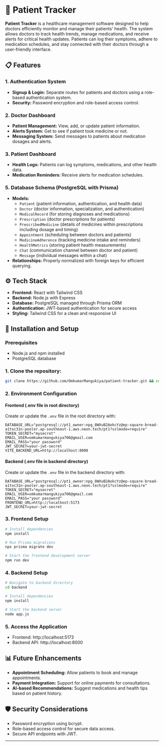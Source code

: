 # 🏥 Patient Tracker

**Patient Tracker** is a healthcare management software designed to help doctors efficiently monitor and manage their patients' health. The system allows doctors to track health trends, manage medications, and receive alerts for critical health updates. Patients can log their symptoms, adhere to medication schedules, and stay connected with their doctors through a user-friendly interface.



## 📋 Features

### 1. **Authentication System**
- **Signup & Login:** Separate routes for patients and doctors using a role-based authentication system.
- **Security:** Password encryption and role-based access control.

### 2. **Doctor Dashboard**
- **Patient Management:** View, add, or update patient information.
- **Alerts System:** Get to see if patient took medicine or not.
- **Messaging System:** Send messages to patients about medication dosages and alerts.

### 3. **Patient Dashboard**
- **Health Logs:** Patients can log symptoms, medications, and other health data.
- **Medication Reminders:** Receive alerts for medication schedules.

### 5. **Database Schema (PostgreSQL with Prisma)**
- **Models:**
  - `Patient` (patient information, authentication, and health data)
  - `Doctor` (doctor information, specialization, and authentication)
  - `MedicalRecord` (for storing diagnoses and medications)
  - `Prescription` (doctor prescriptions for patients)
  - `PrescribedMedicine` (details of medicines within prescriptions including dosage and timing)
  - `Appointment` (scheduling between doctors and patients)
  - `MedicineAdherence` (tracking medicine intake and reminders)
  - `HealthMetrics` (storing patient health measurements)
  - `Chat` (communication channel between doctor and patient)
  - `Message` (individual messages within a chat)
- **Relationships:** Properly normalized with foreign keys for efficient querying.


## ⚙️ Tech Stack

- **Frontend:** React with Tailwind CSS
- **Backend:** Node.js with Express
- **Database:** PostgreSQL managed through Prisma ORM
- **Authentication:** JWT-based authentication for secure access
- **Styling:** Tailwind CSS for a clean and responsive UI




## 🚀 Installation and Setup

### Prerequisites
- Node.js and npm installed
- PostgreSQL database

### 1. Clone the repository:
```bash
git clone https://github.com/OmkumarMangukiya/patient-tracker.git && cd patient-tracker
```

### 2. Environment Configuration

#### Frontend (.env file in root directory)
Create or update the `.env` file in the root directory with:
```env
DATABASE_URL="postgresql://pt1_owner:npg_8WXuB2AokcYz@ep-square-bread-a1toc31n-pooler.ap-southeast-1.aws.neon.tech/pt1?sslmode=require"
TOKEN_SECRET="mysecret"
EMAIL_USER=omkumarmangukiya706@gmail.com
EMAIL_PASS="your password"
JWT_SECRET=your-jwt-secret
VITE_BACKEND_URL=http://localhost:8000
```

#### Backend (.env file in backend directory)
Create or update the `.env` file in the backend directory with:
```env
DATABASE_URL="postgresql://pt1_owner:npg_8WXuB2AokcYz@ep-square-bread-a1toc31n-pooler.ap-southeast-1.aws.neon.tech/pt1?sslmode=require"
TOKEN_SECRET="mysecret"
EMAIL_USER=omkumarmangukiya706@gmail.com
EMAIL_PASS="your password"
FRONTEND_URL=http://localhost:5173
JWT_SECRET=your-jwt-secret
```

### 3. Frontend Setup
```bash
# Install dependencies
npm install

# Run Prisma migrations
npx prisma migrate dev

# Start the frontend development server
npm run dev
```

### 4. Backend Setup
```bash
# Navigate to backend directory
cd backend

# Install dependencies
npm install

# Start the backend server
node app.js
```

### 5. Access the Application
- Frontend: http://localhost:5173
- Backend API: http://localhost:8000

## 📊 Future Enhancements

- **Appointment Scheduling:** Allow patients to book and manage appointments.
- **Payment Integration:** Support for online payments for consultations.
- **AI-based Recommendations:** Suggest medications and health tips based on patient history.


## 🛡 Security Considerations

- Password encryption using bcrypt.
- Role-based access control for secure data access.
- Secure API endpoints with JWT.

---
